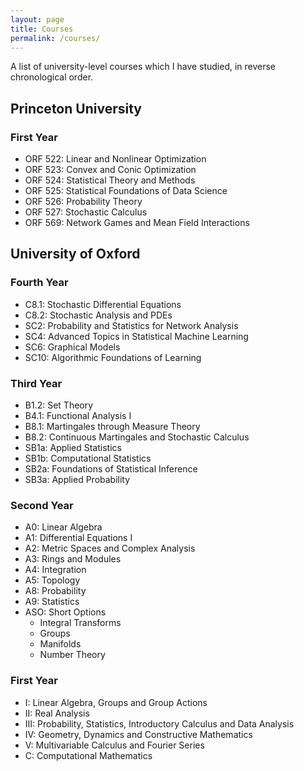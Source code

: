 ```yaml
---
layout: page
title: Courses
permalink: /courses/
---
```


A list of university-level courses which I have studied,
in reverse chronological order.

## Princeton University

### First Year

  - ORF 522: Linear and Nonlinear Optimization
  - ORF 523: Convex and Conic Optimization
  - ORF 524: Statistical Theory and Methods
  - ORF 525: Statistical Foundations of Data Science
  - ORF 526: Probability Theory
  - ORF 527: Stochastic Calculus
  - ORF 569: Network Games and Mean Field Interactions

## University of Oxford

### Fourth Year

  - C8.1: Stochastic Differential Equations
  - C8.2: Stochastic Analysis and PDEs
  - SC2: Probability and Statistics for Network Analysis
  - SC4:  Advanced Topics in Statistical Machine Learning
  - SC6: Graphical Models
  - SC10: Algorithmic Foundations of Learning

### Third Year

  - B1.2: Set Theory
  - B4.1: Functional Analysis I
  - B8.1: Martingales through Measure Theory
  - B8.2: Continuous Martingales and Stochastic Calculus
  - SB1a: Applied Statistics
  - SB1b: Computational Statistics
  - SB2a: Foundations of Statistical Inference
  - SB3a: Applied Probability

### Second Year

  - A0: Linear Algebra
  - A1: Differential Equations I
  - A2: Metric Spaces and Complex Analysis
  - A3: Rings and Modules
  - A4: Integration
  - A5: Topology
  - A8: Probability
  - A9: Statistics
  - ASO: Short Options
    - Integral Transforms
    - Groups
    - Manifolds
    - Number Theory

### First Year

  - I: Linear Algebra, Groups and Group Actions
  - II: Real Analysis
  - III: Probability, Statistics, Introductory Calculus and Data Analysis
  - IV: Geometry, Dynamics and Constructive Mathematics
  - V: Multivariable Calculus and Fourier Series
  - C: Computational Mathematics
